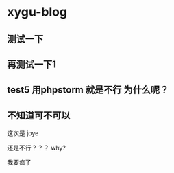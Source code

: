 # xygu-blog
## 测试一下
## 再测试一下1
## test5  用phpstorm 就是不行  为什么呢？


## 不知道可不可以

这次是 joye


还是不行？？？ why?


我要疯了